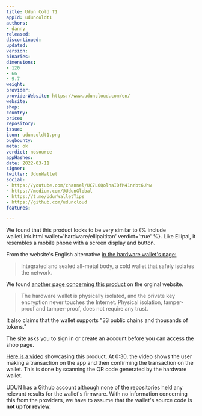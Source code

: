 ```yaml
---
title: Udun Cold T1
appId: uduncoldt1
authors:
- danny
released: 
discontinued: 
updated: 
version: 
binaries: 
dimensions:
- 120
- 66
- 9.7
weight: 
provider: 
providerWebsite: https://www.uduncloud.com/en/
website: 
shop: 
country: 
price: 
repository: 
issue: 
icon: uduncoldt1.png
bugbounty: 
meta: ok
verdict: nosource
appHashes: 
date: 2022-03-11
signer: 
twitter: UdunWallet
social:
- https://youtube.com/channel/UC7L0QolnaIDfM41nrbt6Uhw
- https://medium.com/@UdunGlobal
- https://t.me/UdunWalletTips
- https://github.com/uduncloud
features: 

---
```


We found that this product looks to be very similar to {% include walletLink.html wallet='hardware/ellipaltitan' verdict='true' %}.
Like Ellipal, it resembles a mobile phone with a screen display and button.

From the website's English alternative [in the hardware wallet's page:](https://www.uduncloud.com/en/products/hardware)

> Integrated and sealed all-metal body, a cold wallet that safely isolates the network.

We found [another page concerning this product](https://www.uduncloud.com/products/hardware-pack) on the orginal website.

> The hardware wallet is physically isolated, and the private key encryption never touches the Internet. Physical isolation, tamper-proof and tamper-proof, does not require any trust.

It also claims that the wallet supports "33 public chains and thousands of tokens."

The site asks you to sign in or create an account before you can access the shop page.

[Here is a video](https://www.youtube.com/watch?v=2D8OqKqNiiA) showcasing this product. At 0:30, the video shows the user making a transaction on the app and then confirming the transaction on the wallet. This is done by scanning the QR code generated by the hardware wallet.

UDUN has a Github account although none of the repositories held any relevant results for the wallet's firmware. With no information concerning this from the providers, we have to assume that the wallet's source code is **not up for review.**
